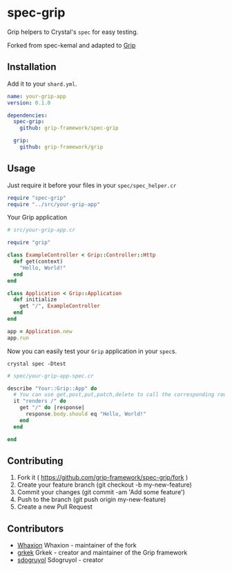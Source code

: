 # spec-grip

Grip helpers to Crystal's `spec` for easy testing.

Forked from spec-kemal and adapted to [Grip](https://github.com/grip-framework/grip)

## Installation

Add it to your `shard.yml`.

```yaml
name: your-grip-app
version: 0.1.0

dependencies:
  spec-grip:
    github: grip-framework/spec-grip

  grip:
    github: grip-framework/grip
```

## Usage

Just require it before your files in your `spec/spec_helper.cr`

```ruby
require "spec-grip"
require "../src/your-grip-app"
```

Your Grip application

```ruby
# src/your-grip-app.cr

require "grip"

class ExampleController < Grip::Controller::Http
  def get(context)
    "Hello, World!"
  end
end

class Application < Grip::Application
  def initialize
    get "/", ExampleController
  end
end

app = Application.new
app.run
```

Now you can easily test your `Grip` application in your `spec`s.

```
crystal spec -Dtest
```

```ruby
# spec/your-grip-app-spec.cr

describe "Your::Grip::App" do
  # You can use get,post,put,patch,delete to call the corresponding route.
  it "renders /" do
    get "/" do |response|
      response.body.should eq "Hello, World!"
    end
  end

end
```

## Contributing

1. Fork it ( https://github.com/grip-framework/spec-grip/fork )
2. Create your feature branch (git checkout -b my-new-feature)
3. Commit your changes (git commit -am 'Add some feature')
4. Push to the branch (git push origin my-new-feature)
5. Create a new Pull Request

## Contributors

- [Whaxion](https://github.com/Whaxion) Whaxion - maintainer of the fork
- [grkek](https://github.com/grkek) Grkek - creator and maintainer of the Grip framework
- [sdogruyol](https://github.com/sdogruyol) Sdogruyol - creator
